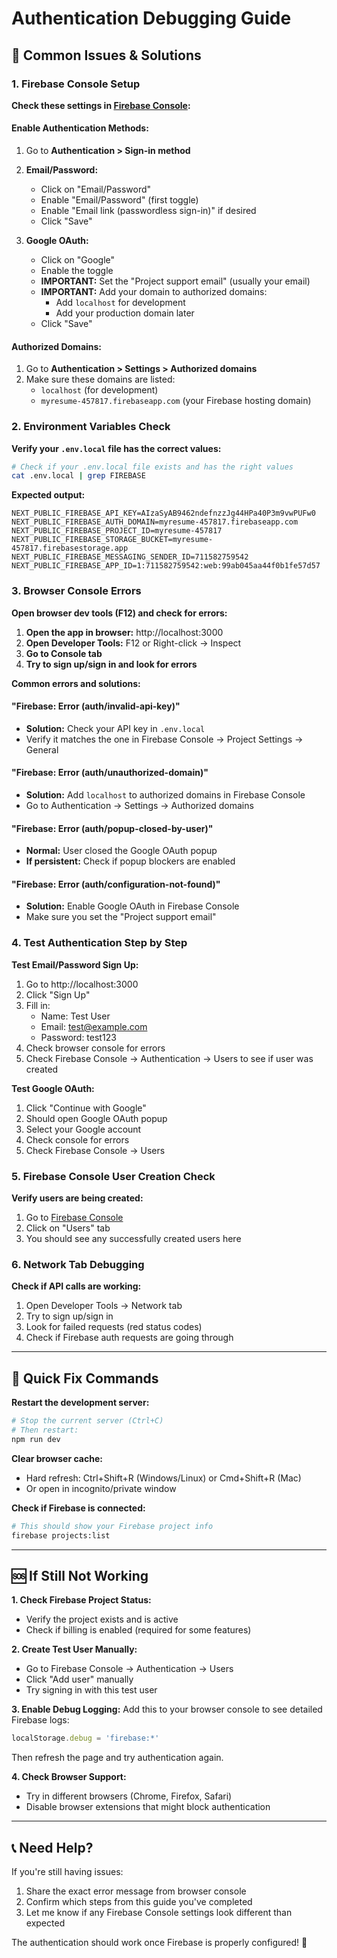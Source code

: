 # Authentication Debugging Guide

## 🚨 Common Issues & Solutions

### 1. **Firebase Console Setup**

**Check these settings in [Firebase Console](https://console.firebase.google.com/project/myresume-457817):**

#### **Enable Authentication Methods:**
1. Go to **Authentication > Sign-in method**
2. **Email/Password:**
   - Click on "Email/Password"
   - Enable "Email/Password" (first toggle)
   - Enable "Email link (passwordless sign-in)" if desired
   - Click "Save"

3. **Google OAuth:**
   - Click on "Google"
   - Enable the toggle
   - **IMPORTANT:** Set the "Project support email" (usually your email)
   - **IMPORTANT:** Add your domain to authorized domains:
     - Add `localhost` for development
     - Add your production domain later
   - Click "Save"

#### **Authorized Domains:**
1. Go to **Authentication > Settings > Authorized domains**
2. Make sure these domains are listed:
   - `localhost` (for development)
   - `myresume-457817.firebaseapp.com` (your Firebase hosting domain)

### 2. **Environment Variables Check**

**Verify your `.env.local` file has the correct values:**

```bash
# Check if your .env.local file exists and has the right values
cat .env.local | grep FIREBASE
```

**Expected output:**
```
NEXT_PUBLIC_FIREBASE_API_KEY=AIzaSyAB9462ndefnzzJg44HPa40P3m9vwPUFw0
NEXT_PUBLIC_FIREBASE_AUTH_DOMAIN=myresume-457817.firebaseapp.com
NEXT_PUBLIC_FIREBASE_PROJECT_ID=myresume-457817
NEXT_PUBLIC_FIREBASE_STORAGE_BUCKET=myresume-457817.firebasestorage.app
NEXT_PUBLIC_FIREBASE_MESSAGING_SENDER_ID=711582759542
NEXT_PUBLIC_FIREBASE_APP_ID=1:711582759542:web:99ab045aa44f0b1fe57d57
```

### 3. **Browser Console Errors**

**Open browser dev tools (F12) and check for errors:**

1. **Open the app in browser:** http://localhost:3000
2. **Open Developer Tools:** F12 or Right-click → Inspect
3. **Go to Console tab**
4. **Try to sign up/sign in and look for errors**

**Common errors and solutions:**

#### **"Firebase: Error (auth/invalid-api-key)"**
- **Solution:** Check your API key in `.env.local`
- Verify it matches the one in Firebase Console → Project Settings → General

#### **"Firebase: Error (auth/unauthorized-domain)"**
- **Solution:** Add `localhost` to authorized domains in Firebase Console
- Go to Authentication → Settings → Authorized domains

#### **"Firebase: Error (auth/popup-closed-by-user)"**
- **Normal:** User closed the Google OAuth popup
- **If persistent:** Check if popup blockers are enabled

#### **"Firebase: Error (auth/configuration-not-found)"**
- **Solution:** Enable Google OAuth in Firebase Console
- Make sure you set the "Project support email"

### 4. **Test Authentication Step by Step**

**Test Email/Password Sign Up:**
1. Go to http://localhost:3000
2. Click "Sign Up"
3. Fill in:
   - Name: Test User
   - Email: test@example.com
   - Password: test123
4. Check browser console for errors
5. Check Firebase Console → Authentication → Users to see if user was created

**Test Google OAuth:**
1. Click "Continue with Google"
2. Should open Google OAuth popup
3. Select your Google account
4. Check console for errors
5. Check Firebase Console → Users

### 5. **Firebase Console User Creation Check**

**Verify users are being created:**
1. Go to [Firebase Console](https://console.firebase.google.com/project/myresume-457817/authentication/users)
2. Click on "Users" tab
3. You should see any successfully created users here

### 6. **Network Tab Debugging**

**Check if API calls are working:**
1. Open Developer Tools → Network tab
2. Try to sign up/sign in
3. Look for failed requests (red status codes)
4. Check if Firebase auth requests are going through

---

## 🔧 **Quick Fix Commands**

**Restart the development server:**
```bash
# Stop the current server (Ctrl+C)
# Then restart:
npm run dev
```

**Clear browser cache:**
- Hard refresh: Ctrl+Shift+R (Windows/Linux) or Cmd+Shift+R (Mac)
- Or open in incognito/private window

**Check if Firebase is connected:**
```bash
# This should show your Firebase project info
firebase projects:list
```

---

## 🆘 **If Still Not Working**

**1. Check Firebase Project Status:**
- Verify the project exists and is active
- Check if billing is enabled (required for some features)

**2. Create Test User Manually:**
- Go to Firebase Console → Authentication → Users
- Click "Add user" manually
- Try signing in with this test user

**3. Enable Debug Logging:**
Add this to your browser console to see detailed Firebase logs:
```javascript
localStorage.debug = 'firebase:*'
```
Then refresh the page and try authentication again.

**4. Check Browser Support:**
- Try in different browsers (Chrome, Firefox, Safari)
- Disable browser extensions that might block authentication

---

## 📞 **Need Help?**

If you're still having issues:
1. Share the exact error message from browser console
2. Confirm which steps from this guide you've completed
3. Let me know if any Firebase Console settings look different than expected

The authentication should work once Firebase is properly configured! 🚀 